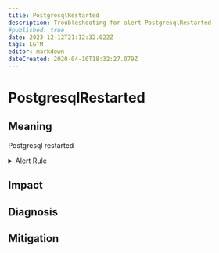 ```yaml
---
title: PostgresqlRestarted
description: Troubleshooting for alert PostgresqlRestarted
#published: true
date: 2023-12-12T21:12:32.022Z
tags: LGTM
editor: markdown
dateCreated: 2020-04-10T18:32:27.079Z
---
```


# PostgresqlRestarted

## Meaning
[//]: # "Short paragraph that explains what the alert means"
Postgresql restarted

<details>
  <summary>Alert Rule</summary>

  ```yaml
alert: PostgresqlRestarted
expr: time() - pg_postmaster_start_time_seconds < 60
for: 0m
labels:
    severity: critical
annotations:
    summary: Postgresql restarted (instance {{ $labels.instance }})
    description: |-
        Postgresql restarted
          VALUE = {{ $value }}
          LABELS = {{ $labels }}
    runbook: https://github.com/srerun/prometheus-alerts/content/runbooks/PostgresqlRestarted

  ```
</details>


## Impact
[//]: # "What could / will happen if the alert is not addressed"



## Diagnosis
[//]: # "Steps to take to identify the cause of the problem"



## Mitigation
[//]: # "The steps necessary to resolve the alert"
